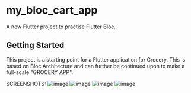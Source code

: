 # my_bloc_cart_app

A new Flutter project to practise Flutter Bloc.

## Getting Started

This project is a starting point for a Flutter application for Grocery. This is based on Bloc Architecture and can further be continued upon to make a full-scale "GROCERY APP".

SCREENSHOTS:
![image](https://github.com/user-attachments/assets/218a29b2-4f6b-4e45-994c-5f5db6a92bd3)
![image](https://github.com/user-attachments/assets/5e4a6397-f532-4b04-983e-ae6627aed2cf)
![image](https://github.com/user-attachments/assets/be4818ba-e734-49fb-9678-8b7ebb9765a5)
![image](https://github.com/user-attachments/assets/d5c9a930-d392-46e3-b63a-5c1a603d7ae2)




